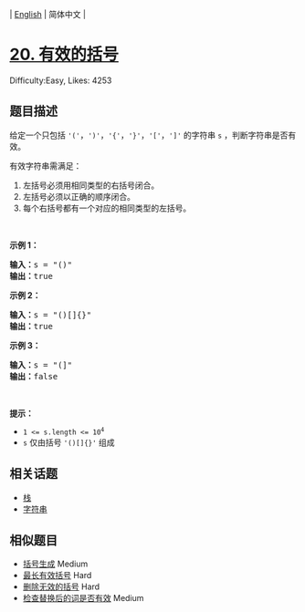 
| [English](problem_en.md) | 简体中文 |

# [20. 有效的括号](https://leetcode.cn/problems/valid-parentheses/)
Difficulty:Easy, Likes: 4253

## 题目描述

<p>给定一个只包括 <code>'('</code>，<code>')'</code>，<code>'{'</code>，<code>'}'</code>，<code>'['</code>，<code>']'</code>&nbsp;的字符串 <code>s</code> ，判断字符串是否有效。</p>

<p>有效字符串需满足：</p>

<ol>
	<li>左括号必须用相同类型的右括号闭合。</li>
	<li>左括号必须以正确的顺序闭合。</li>
	<li>每个右括号都有一个对应的相同类型的左括号。</li>
</ol>

<p>&nbsp;</p>

<p><strong>示例 1：</strong></p>

<pre>
<strong>输入：</strong>s = "()"
<strong>输出：</strong>true
</pre>

<p><strong>示例&nbsp;2：</strong></p>

<pre>
<strong>输入：</strong>s = "()[]{}"
<strong>输出：</strong>true
</pre>

<p><strong>示例&nbsp;3：</strong></p>

<pre>
<strong>输入：</strong>s = "(]"
<strong>输出：</strong>false
</pre>

<p>&nbsp;</p>

<p><strong>提示：</strong></p>

<ul>
	<li><code>1 &lt;= s.length &lt;= 10<sup>4</sup></code></li>
	<li><code>s</code> 仅由括号 <code>'()[]{}'</code> 组成</li>
</ul>


## 相关话题

- [栈](https://leetcode.cn/tag/stack/)
- [字符串](https://leetcode.cn/tag/string/)

## 相似题目

- [括号生成](../generate-parentheses/README.md) Medium 
- [最长有效括号](../longest-valid-parentheses/README.md) Hard 
- [删除无效的括号](../remove-invalid-parentheses/README.md) Hard 
- [检查替换后的词是否有效](../check-if-word-is-valid-after-substitutions/README.md) Medium 
